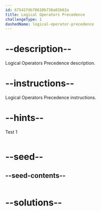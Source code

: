 ```yaml
---
id: 67542fdb78610b738a01b62a
title: Logical Operators Precedence
challengeType: 1
dashedName: logical-operator-precedence
---
```


# --description--

Logical Operators Precedence description.

# --instructions--

Logical Operators Precedence instructions.

# --hints--

Test 1

```js

```

# --seed--
## --seed-contents--

```js

```

# --solutions--

```js

```
